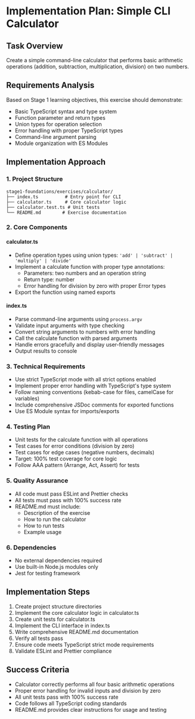 # Implementation Plan: Simple CLI Calculator

## Task Overview

Create a simple command-line calculator that performs basic arithmetic operations (addition, subtraction, multiplication, division) on two numbers.

## Requirements Analysis

Based on Stage 1 learning objectives, this exercise should demonstrate:

- Basic TypeScript syntax and type system
- Function parameter and return types
- Union types for operation selection
- Error handling with proper TypeScript types
- Command-line argument parsing
- Module organization with ES Modules

## Implementation Approach

### 1. Project Structure

```
stage1-foundations/exercises/calculator/
├── index.ts          # Entry point for CLI
├── calculator.ts     # Core calculator logic
├── calculator.test.ts # Unit tests
└── README.md        # Exercise documentation
```

### 2. Core Components

#### calculator.ts

- Define operation types using union types: `'add' | 'subtract' | 'multiply' | 'divide'`
- Implement a calculate function with proper type annotations:
  - Parameters: two numbers and an operation string
  - Return type: number
  - Error handling for division by zero with proper Error types
- Export the function using named exports

#### index.ts

- Parse command-line arguments using `process.argv`
- Validate input arguments with type checking
- Convert string arguments to numbers with error handling
- Call the calculate function with parsed arguments
- Handle errors gracefully and display user-friendly messages
- Output results to console

### 3. Technical Requirements

- Use strict TypeScript mode with all strict options enabled
- Implement proper error handling with TypeScript's type system
- Follow naming conventions (kebab-case for files, camelCase for variables)
- Include comprehensive JSDoc comments for exported functions
- Use ES Module syntax for imports/exports

### 4. Testing Plan

- Unit tests for the calculate function with all operations
- Test cases for error conditions (division by zero)
- Test cases for edge cases (negative numbers, decimals)
- Target: 100% test coverage for core logic
- Follow AAA pattern (Arrange, Act, Assert) for tests

### 5. Quality Assurance

- All code must pass ESLint and Prettier checks
- All tests must pass with 100% success rate
- README.md must include:
  - Description of the exercise
  - How to run the calculator
  - How to run tests
  - Example usage

### 6. Dependencies

- No external dependencies required
- Use built-in Node.js modules only
- Jest for testing framework

## Implementation Steps

1. Create project structure directories
2. Implement the core calculator logic in calculator.ts
3. Create unit tests for calculator.ts
4. Implement the CLI interface in index.ts
5. Write comprehensive README.md documentation
6. Verify all tests pass
7. Ensure code meets TypeScript strict mode requirements
8. Validate ESLint and Prettier compliance

## Success Criteria

- Calculator correctly performs all four basic arithmetic operations
- Proper error handling for invalid inputs and division by zero
- All unit tests pass with 100% success rate
- Code follows all TypeScript coding standards
- README.md provides clear instructions for usage and testing
